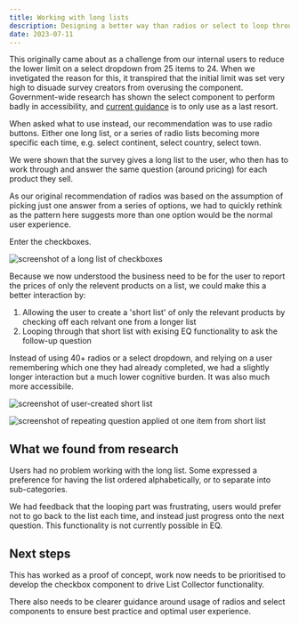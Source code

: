 ```yaml
---
title: Working with long lists
description: Designing a better way than radios or select to loop through a list of products.
date: 2023-07-11
---
```


This originally came about as a challenge from our internal users to reduce the lower limit on a select dropdown from 25 items to 24. When we invetigated the reason for this, it transpired that the initial limit was set very high to disuade survey creators from overusing the component. Government-wide research has shown the select component to perform badly in accessibility, and [current guidance](https://design-system.service.gov.uk/components/select/) is to only use as a last resort.

When asked what to use instead, our recommendation was to use radio buttons. Either one long list, or a series of radio lists becoming more specific each time, e.g. select continent, select country, select town.

We were shown that the survey gives a long list to the user, who then has to work through and answer the same question (around pricing) for each product they sell.

As our original recommendation of radios was based on the assumption of picking just one answer from a series of options, we had to quickly rethink as the pattern here suggests more than one option would be the normal user experience.

Enter the checkboxes.

![screenshot of a long list of checkboxes](/creating-a-list/checkboxes.png "")

Because we now understood the business need to be for the user to report the prices of only the relevent products on a list, we could make this a better interaction by:
1. Allowing the user to create a 'short list' of only the relevant products by checking off each relvant one from a longer list
2. Looping through that short list with exising EQ functionality to ask the follow-up question

Instead of using 40+ radios or a select dropdown, and relying on a user remembering which one they had already completed, we had a slightly longer interaction but a much lower cognitive burden. It was also much more accessibile.

![screenshot of user-created short list](/creating-a-list/created-list.png "")

![screenshot of repeating question applied ot one item from short list](/creating-a-list/looping-question.png "")

## What we found from research
Users had no problem working with the long list. Some expressed a preference for having the list ordered alphabetically, or to separate into sub-categories.

We had feedback that the looping part was frustrating, users would prefer not to go back to the list each time, and instead just progress onto the next question. This functionality is not currently possible in EQ.

## Next steps
This has worked as a proof of concept, work now needs to be prioritised to develop the checkbox component to drive List Collector functionality. 

There also needs to be clearer guidance around usage of radios and select components to ensure best practice and optimal user experience.